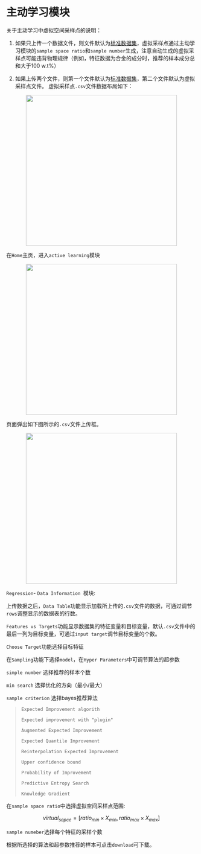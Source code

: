 # 主动学习模块

关于主动学习中虚拟空间采样点的说明：

1. 如果只上传一个数据文件，则文件默认为[标准数据集](https://github.com/Jiaxuan-Ma/MLMDMarket/blob/main/data%20layout.jpg)，虚拟采样点通过主动学习模块的`sample space ratio`和`sample number`生成，注意自动生成的虚拟采样点可能违背物理规律（例如，特征数据为合金的成分时，推荐的样本成分总和大于100 w.t%）

2. 如果上传两个文件，则第一个文件默认为[标准数据集](https://github.com/Jiaxuan-Ma/MLMDMarket/blob/main/data%20layout.jpg)，第二个文件默认为虚拟采样点文件。
虚拟采样点`.csv`文件数据布局如下：

<p align="center">
  <img src="https://github.com/Jiaxuan-Ma/MLMDMarket/blob/main/activate%20learning/Mjx-20230409-8.jpg?raw=true" , width="400px" />
</p>


在`Home`主页，进入`active learning`模块

<p align="center">
  <img src="https://github.com/Jiaxuan-Ma/MLMDMarket/blob/main/activate%20learning/Mjx-20230409-9.jpg?raw=true" , width="400px" />
</p>

页面弹出如下图所示的`.csv`文件上传框。

<p align="center">
  <img src="https://github.com/Jiaxuan-Ma/MLMDMarket/blob/main/feature%20engineering/Mjx-20230408-5.jpg?raw=true" , width="400px" />
</p>


`Regression`- `Data Information `模块:

上传数据之后，`Data Table`功能显示加载所上传的`.csv`文件的数据，可通过调节`rows`调整显示的数据表的行数。

``Features vs Targets``功能显示数据集的特征变量和目标变量，默认`.csv`文件中的最后一列为目标变量，可通过`input target`调节目标变量的个数。


`Choose Target`功能选择目标特征

在`Sampling`功能下选择`model`，在`Hyper Parameters`中可调节算法的超参数

`simple number` 选择推荐的样本个数

`min search` 选择优化的方向（最小/最大）

`sample criterion` 选择bayes推荐算法

> `Expected Improvement algorith`
> 
> `Expected improvement with "plugin"`
> 
> `Augmented Expected Improvement`
> 
> `Expected Quantile Improvement`
> 
> `Reinterpolation Expected Improvement`
> 
> `Upper confidence bound`
> 
> `Probability of Improvement`
> 
> `Predictive Entropy Search`
> 
> `Knowledge Gradient`



在`sample space ratio`中选择虚拟空间采样点范围:

$$
virtual_{sapce} = [ ratio_{min} \times X_{min},  ratio_{max} \times X_{max} ]
$$

`sample numeber`选择每个特征的采样个数

根据所选择的算法和超参数推荐的样本可点击`download`可下载。

